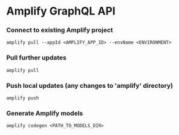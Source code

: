 # Amplify GraphQL API
### Connect to existing Amplify project

```
amplify pull --appId <AMPLIFY_APP_ID> --envName <ENVIRONMENT>
```

### Pull further updates

```
amplify pull
```

### Push local updates (any changes to 'amplify' directory)

```
amplify push
```

### Generate Amplify models

```
amplify codegen <PATH_TO_MODELS_DIR>
```
